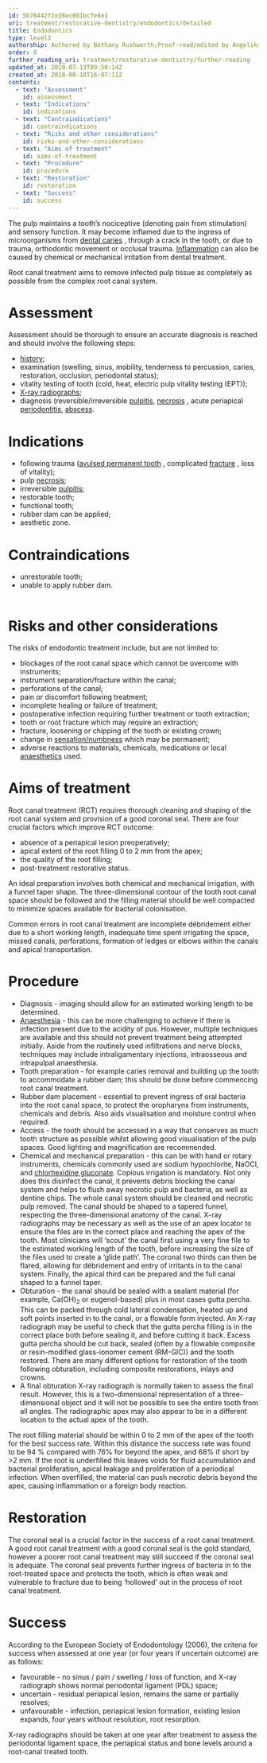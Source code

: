 ```yaml
---
id: 5b78442f2e28ec001bcfe8e1
uri: treatment/restorative-dentistry/endodontics/detailed
title: Endodontics
type: level3
authorship: Authored by Bethany Rushworth;Proof-read/edited by Angelika Sebald and David A. Mitchell
order: 0
further_reading_uri: treatment/restorative-dentistry/further-reading
updated_at: 2019-07-13T09:50:14Z
created_at: 2018-08-18T16:07:11Z
contents:
  - text: "Assessment"
    id: assessment
  - text: "Indications"
    id: indications
  - text: "Contraindications"
    id: contraindications
  - text: "Risks and other considerations"
    id: risks-and-other-considerations
  - text: "Aims of treatment"
    id: aims-of-treatment
  - text: "Procedure"
    id: procedure
  - text: "Restoration"
    id: restoration
  - text: "Success"
    id: success
---
```


<p>The pulp maintains a tooth’s nociceptive (denoting pain from
    stimulation) and sensory function. It may become inflamed
    due to the ingress of microorganisms from <a href="/help/oral-hygiene/decay">dental caries</a>    , through a crack in the tooth, or due to trauma, orthodontic
    movement or occlusal trauma. <a href="/treatment/other/medication/inflammation/more-info">Inflammation</a>    can also be caused by chemical or mechanical irritation from
    dental treatment.</p>
<p>Root canal treatment aims to remove infected pulp tissue as completely
    as possible from the complex root canal system.</p>
<h1 id="assessment">Assessment</h1>
<p>Assessment should be thorough to ensure an accurate diagnosis
    is reached and should involve the following steps:</p>
<ul>
    <li><a href="/diagnosis/tests/medical-history">history</a>;</li>
    <li>examination (swelling, sinus, mobility, tenderness to percussion,
        caries, restoration, occlusion, periodontal status);</li>
    <li>vitality testing of tooth (cold, heat, electric pulp vitality
        testing (EPT));</li>
    <li><a href="/diagnosis/tests/x-ray">X-ray radiographs</a>;</li>
    <li>diagnosis (reversible/irreversible <a href="/diagnosis/a-z/facial-pain-syndrome/detailed">pulpitis</a>,
        <a href="/diagnosis/a-z/necrosis">necrosis</a> , acute
        periapical <a href="/diagnosis/a-z/infection/more-info">periodontitis</a>,
        <a href="/diagnosis/a-z/abscess">abscess</a>.</li>
</ul>
<h1 id="indications">Indications</h1>
<ul>
    <li>following trauma (<a href="/treatment/surgery/broken-tooth">avulsed permanent tooth</a>        , complicated <a href="/diagnosis/a-z/fracture">fracture</a>        , loss of vitality);</li>
    <li>pulp <a href="/diagnosis/a-z/necrosis">necrosis</a>;</li>
    <li>irreversible <a href="/diagnosis/a-z/facial-pain-syndrome/detailed">pulpitis</a>;</li>
    <li>restorable tooth;</li>
    <li>functional tooth;</li>
    <li>rubber dam can be applied;</li>
    <li>aesthetic zone.</li>
</ul>
<h1 id="contraindications">Contraindications</h1>
<ul>
    <li>unrestorable tooth;</li>
    <li>unable to apply rubber dam.</li>  </ul>
<h1 id="risks-and-other-considerations">Risks and other considerations</h1>
<p>The risks of endodontic treatment include, but are not limited
    to:</p>
<ul>
    <li>blockages of the root canal space which cannot be overcome
        with instruments;</li>
    <li>instrument separation/fracture within the canal;</li>
    <li>perforations of the canal;</li>
    <li>pain or discomfort following treatment;</li>
    <li>incomplete healing or failure of treatment;</li>
    <li>postoperative infection requiring further treatment or tooth
        extraction;</li>
    <li>tooth or root fracture which may require an extraction;</li>
    <li>fracture, loosening or chipping of the tooth or existing
        crown;</li>
    <li>change in <a href="/diagnosis/a-z/neuropathies">sensation/numbness</a>        which may be permanent;</li>
    <li>adverse reactions to materials, chemicals, medications or
        local <a href="/treatment/other/medication/pain/detailed">anaesthetics</a>        used.</li>
</ul>
<h1 id="aims-of-treatment">Aims of treatment</h1>
<p>Root canal treatment (RCT) requires thorough cleaning and shaping
    of the root canal system and provision of a good coronal
    seal. There are four crucial factors which improve RCT outcome:</p>
<ul>
    <li>absence of a periapical lesion preoperatively;</li>
    <li>apical extent of the root filling 0 to 2 mm from the apex;</li>
    <li>the quality of the root filling;</li>
    <li>post-treatment restorative status.</li>
</ul>
<p>An ideal preparation involves both chemical and mechanical irrigation,
    with a funnel taper shape. The three-dimensional contour
    of the tooth root canal space should be followed and the
    filling material should be well compacted to minimize spaces
    available for bacterial colonisation.</p>
<p>Common errors in root canal treatment are incomplete débridement
    either due to a short working length, inadequate time spent
    irrigating the space, missed canals, perforations, formation
    of ledges or elbows within the canals and apical transportation.</p>
<h1 id="procedure">Procedure</h1>
<ul>
    <li>Diagnosis - imaging should allow for an estimated working
        length to be determined.</li>
    <li><a href="/treatment/surgery/anaesthesia">Anaesthesia</a>        - this can be more challenging to achieve if there is
        infection present due to the acidity of pus. However,
        multiple techniques are available and this should not
        prevent treatment being attempted initially. Aside from
        the routinely used infiltrations and nerve blocks, techniques
        may include intraligamentary injections, intraosseous
        and intrapulpal anaesthesia.</li>
    <li>Tooth preparation - for example caries removal and building
        up the tooth to accommodate a rubber dam; this should
        be done before commencing root canal treatment.</li>
    <li>Rubber dam placement - essential to prevent ingress of oral
        bacteria into the root canal space, to protect the oropharynx
        from instruments, chemicals and debris. Also aids visualisation
        and moisture control when required.</li>
    <li>Access - the tooth should be accessed in a way that conserves
        as much tooth structure as possible whilst allowing good
        visualisation of the pulp spaces. Good lighting and magnification
        are recommended.</li>
    <li>Chemical and mechanical preparation - this can be with hand
        or rotary instruments, chemicals commonly used are sodium
        hypochlorite, NaOCl, and <a href="/treatment/other/medication/infection/detailed">chlorhexidine gluconate</a>.
        Copious irrigation is mandatory. Not only does this disinfect
        the canal, it prevents debris blocking the canal system
        and helps to flush away necrotic pulp and bacteria, as
        well as dentine chips. The whole canal system should
        be cleaned and necrotic pulp removed. The canal should
        be shaped to a tapered funnel, respecting the three-dimensional
        anatomy of the canal. X-ray radiographs may be necessary
        as well as the use of an apex locator to ensure the files
        are in the correct place and reaching the apex of the
        tooth. Most clinicians will ‘scout’ the canal first using
        a very fine file to the estimated working length of the
        tooth, before increasing the size of the files used to
        create a ‘glide path’. The coronal two thirds can then
        be flared, allowing for débridement and entry of irritants
        in to the canal system. Finally, the apical third can
        be prepared and the full canal shaped to a funnel taper.</li>
    <li>Obturation - the canal should be sealed with a sealant material
        (for example, Ca(OH)<sub>2</sub> or eugenol-based) plus
        in most cases gutta percha. This can be packed through
        cold lateral condensation, heated up and soft points
        inserted in to the canal, or a flowable form injected.
        An X-ray radiograph may be useful to check that the gutta
        percha filling is in the correct place both before sealing
        it, and before cutting it back. Excess gutta percha should
        be cut back, sealed (often by a flowable composite or
        resin-modified glass-ionomer cement (RM-GIC)) and the
        tooth restored. There are many different options for
        restoration of the tooth following obturation, including
        composite restorations, inlays and crowns.</li>
    <li>A final obturation X-ray radiograph is normally taken to
        assess the final result. However, this is a two-dimensional
        representation of a three-dimensional object and it will
        not be possible to see the entire tooth from all angles.
        The radiographic apex may also appear to be in a different
        location to the actual apex of the tooth.</li>
</ul>
<p>The root filling material should be within 0 to 2 mm of the apex
    of the tooth for the best success rate. Within this distance
    the success rate was found to be 94 % compared with 76% for
    beyond the apex, and 68% if short by &gt;2 mm. If the root
    is underfilled this leaves voids for fluid accumulation and
    bacterial proliferation, apical leakage and proliferation
    of a periodical infection. When overfilled, the material
    can push necrotic debris beyond the apex, causing inflammation
    or a foreign body reaction.</p>
<h1 id="restoration">Restoration</h1>
<p>The coronal seal is a crucial factor in the success of a root
    canal treatment. A good root canal treatment with a good
    coronal seal is the gold standard, however a poorer root
    canal treatment may still succeed if the coronal seal is
    adequate. The coronal seal prevents further ingress of bacteria
    in to the root-treated space and protects the tooth, which
    is often weak and vulnerable to fracture due to being ‘hollowed’
    out in the process of root canal treatment.</p>
<h1 id="success">Success</h1>
<p>According to the European Society of Endodontology (2006), the
    criteria for success when assessed at one year (or four years
    if uncertain outcome) are as follows:</p>
<ul>
    <li>favourable - no sinus / pain / swelling / loss of function,
        and X-ray radiograph shows normal periodontal ligament
        (PDL) space;</li>
    <li>uncertain - residual periapical lesion, remains the same
        or partially resolves;</li>
    <li>unfavourable - infection, periapical lesion formation, existing
        lesion expands, four years without resolution, root resorption.</li>
</ul>
<p>X-ray radiographs should be taken at one year after treatment
    to assess the periodontal ligament space, the periapical
    status and bone levels around a root-canal treated tooth.</p>
